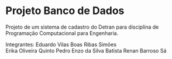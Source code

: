 # Projeto Banco de Dados
 Projeto de um sistema de cadastro do Detran para disciplina de Programação Computacional para Engenharia.
 
 Integrantes:
 Eduardo Vilas Boas Ribas Simões <br/>
 Erika Oliveira Quinto
 Pedro Enzo da Silva Batista
 Renan Barroso Sá

